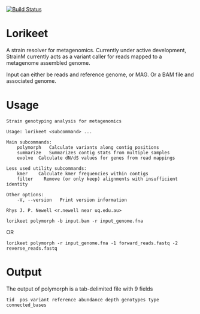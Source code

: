 [![Build Status](https://travis-ci.com/rhysnewell/Lorikeet.svg?branch=master)](https://travis-ci.com/rhysnewell/Lorikeet)
# Lorikeet


A strain resolver for metagenomics. Currently under active development, StrainM currently acts as a variant caller for reads mapped to a metagenome assembled genome.

Input can either be reads and reference genome, or MAG. Or a BAM file and associated genome.

# Usage
```
Strain genotyping analysis for metagenomics

Usage: lorikeet <subcommand> ...

Main subcommands:
    polymorph   Calculate variants along contig positions
    summarize   Summarizes contig stats from multiple samples
    evolve  Calculate dN/dS values for genes from read mappings

Less used utility subcommands:
    kmer    Calculate kmer frequencies within contigs
    filter    Remove (or only keep) alignments with insufficient identity

Other options:
    -V, --version   Print version information

Rhys J. P. Newell <r.newell near uq.edu.au>
```


`lorikeet polymorph -b input.bam -r input_genome.fna`

OR

`lorikeet polymorph -r input_genome.fna -1 forward_reads.fastq -2 reverse_reads.fastq`

# Output 
The output of polymorph is a tab-delimited file with 9 fields

`tid  pos variant reference abundance depth genotypes type  connected_bases`

